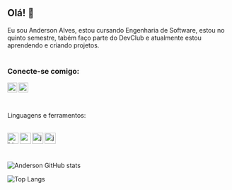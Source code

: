 ## Olá! 👋

Eu sou Anderson Alves, estou cursando Engenharia de Software, estou no quinto semestre, tabém faço parte do DevClub e atualmente estou aprendendo e criando projetos.
<br>
<br>

### Conecte-se comigo:

<a href="https://www.instagram.com/andersonalvesasa/">
<img align="left" src="https://upload.wikimedia.org/wikipedia/commons/thumb/9/95/Instagram_logo_2022.svg/2048px-Instagram_logo_2022.svg.png" width="22px" />
</a>
<a href="https://www.linkedin.com/in/anderson-alves-asa/"> 
<img align="left" src="https://upload.wikimedia.org/wikipedia/commons/thumb/8/81/LinkedIn_icon.svg/1200px-LinkedIn_icon.svg.png" width="22px" />
</a>
<br />
<br />
<br />

<p align="left">
  Linguagens e ferramentos:
  <br />
  <br />
</p>


  <img align="left" src="https://upload.wikimedia.org/wikipedia/commons/thumb/6/61/HTML5_logo_and_wordmark.svg/512px-HTML5_logo_and_wordmark.svg.png" height="25" alt="html-logo" />
  <img align="left" src="https://upload.wikimedia.org/wikipedia/commons/thumb/d/d5/CSS3_logo_and_wordmark.svg/1452px-CSS3_logo_and_wordmark.svg.png"  height="25" alt="css-logo" />
  <img align="left" src="https://wildcardcorp.com/image-repository/javascript-icon.png/@@images/image.png" alt="javascript-logo" height="25" />
  <img align="left" src="https://upload.wikimedia.org/wikipedia/pt/thumb/3/30/Java_programming_language_logo.svg/1119px-Java_programming_language_logo.svg.png" alt="java-logo" height="25" />
<br />
<br />
<br />

![Anderson GitHub stats](https://github-readme-stats.vercel.app/api?username=andersonkrnalves&show_icons=true&theme=radical)

![Top Langs](https://github-readme-stats.vercel.app/api/top-langs/?username=andersonkrnalves&layout=compact&theme=radical)
